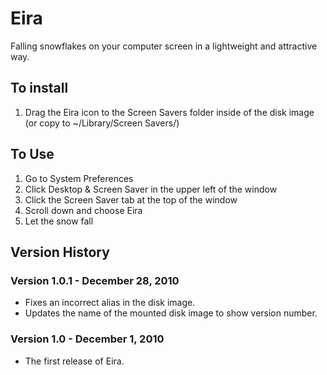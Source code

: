 # Eira
Falling snowflakes on your computer screen in a lightweight and attractive way.

## To install
1. Drag the Eira icon to the Screen Savers folder inside of the disk image (or copy to ~/Library/Screen Savers/)

## To Use
1. Go to System Preferences
2. Click Desktop & Screen Saver in the upper left of the window
3. Click the Screen Saver tab at the top of the window
4. Scroll down and choose Eira
5. Let the snow fall

## Version History
### Version 1.0.1 - December 28, 2010
- Fixes an incorrect alias in the disk image.
- Updates the name of the mounted disk image to show version number.

### Version 1.0 - December 1, 2010
- The first release of Eira.
